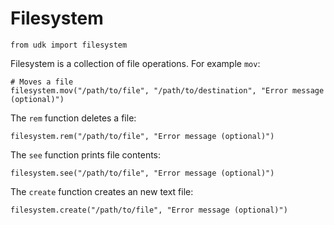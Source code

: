# Filesystem

    from udk import filesystem
Filesystem is a collection of file operations. For example `mov`:

    # Moves a file
    filesystem.mov("/path/to/file", "/path/to/destination", "Error message (optional)")
The `rem` function deletes a file:

    filesystem.rem("/path/to/file", "Error message (optional)")
The `see` function prints file contents:

    filesystem.see("/path/to/file", "Error message (optional)")

The `create` function creates an new text file:

    filesystem.create("/path/to/file", "Error message (optional)")
